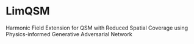 # LimQSM
Harmonic Field Extension for QSM with Reduced Spatial Coverage using Physics-informed Generative Adversarial Network
